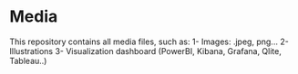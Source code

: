 # Media
This repository contains all media files, such as:
1- Images: .jpeg, png...
2- Illustrations
3- Visualization dashboard (PowerBI, Kibana, Grafana, Qlite, Tableau..)